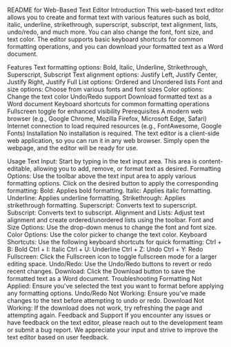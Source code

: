 README for Web-Based Text Editor
Introduction
This web-based text editor allows you to create and format text with various features such as bold, italic, underline, strikethrough, superscript, subscript, text alignment, lists, undo/redo, and much more. You can also change the font, font size, and text color. The editor supports basic keyboard shortcuts for common formatting operations, and you can download your formatted text as a Word document.

Features
Text formatting options: Bold, Italic, Underline, Strikethrough, Superscript, Subscript
Text alignment options: Justify Left, Justify Center, Justify Right, Justify Full
List options: Ordered and Unordered lists
Font and size options: Choose from various fonts and font sizes
Color options: Change the text color
Undo/Redo support
Download formatted text as a Word document
Keyboard shortcuts for common formatting operations
Fullscreen toggle for enhanced visibility
Prerequisites
A modern web browser (e.g., Google Chrome, Mozilla Firefox, Microsoft Edge, Safari)
Internet connection to load required resources (e.g., FontAwesome, Google Fonts)
Installation
No installation is required. The text editor is a client-side web application, so you can run it in any web browser. Simply open the webpage, and the editor will be ready for use.

Usage
Text Input: Start by typing in the text input area. This area is content-editable, allowing you to add, remove, or format text as desired.
Formatting Options: Use the toolbar above the text input area to apply various formatting options. Click on the desired button to apply the corresponding formatting:
Bold: Applies bold formatting.
Italic: Applies italic formatting.
Underline: Applies underline formatting.
Strikethrough: Applies strikethrough formatting.
Superscript: Converts text to superscript.
Subscript: Converts text to subscript.
Alignment and Lists: Adjust text alignment and create ordered/unordered lists using the toolbar.
Font and Size Options: Use the drop-down menus to change the font and font size.
Color Options: Use the color picker to change the text color.
Keyboard Shortcuts: Use the following keyboard shortcuts for quick formatting:
Ctrl + B: Bold
Ctrl + I: Italic
Ctrl + U: Underline
Ctrl + Z: Undo
Ctrl + Y: Redo
Fullscreen: Click the Fullscreen icon to toggle fullscreen mode for a larger editing space.
Undo/Redo: Use the Undo/Redo buttons to revert or redo recent changes.
Download: Click the Download button to save the formatted text as a Word document.
Troubleshooting
Formatting Not Applied: Ensure you've selected the text you want to format before applying any formatting options.
Undo/Redo Not Working: Ensure you've made changes to the text before attempting to undo or redo.
Download Not Working: If the download does not work, try refreshing the page and attempting again.
Feedback and Support
If you encounter any issues or have feedback on the text editor, please reach out to the development team or submit a bug report. We appreciate your input and strive to improve the text editor based on user feedback.